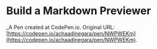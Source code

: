 # Build a Markdown Previewer
 _A Pen created at CodePen.io. Original URL: [https://codepen.io/achaadinegara/pen/NWPWEKm](https://codepen.io/achaadinegara/pen/NWPWEKm).

 